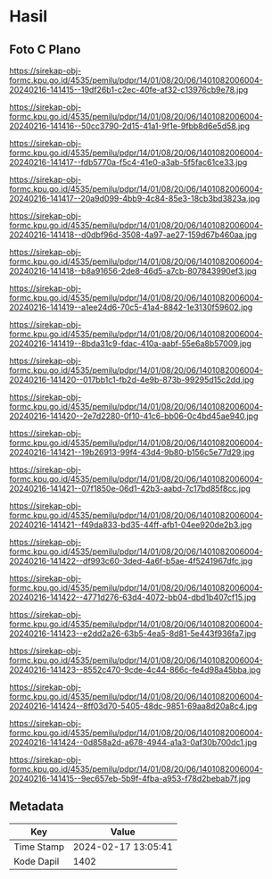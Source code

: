 # Hasil

## Foto C Plano

https://sirekap-obj-formc.kpu.go.id/4535/pemilu/pdpr/14/01/08/20/06/1401082006004-20240216-141415--19df26b1-c2ec-40fe-af32-c13976cb9e78.jpg

https://sirekap-obj-formc.kpu.go.id/4535/pemilu/pdpr/14/01/08/20/06/1401082006004-20240216-141416--50cc3790-2d15-41a1-9f1e-9fbb8d6e5d58.jpg

https://sirekap-obj-formc.kpu.go.id/4535/pemilu/pdpr/14/01/08/20/06/1401082006004-20240216-141417--fdb5770a-f5c4-41e0-a3ab-5f5fac61ce33.jpg

https://sirekap-obj-formc.kpu.go.id/4535/pemilu/pdpr/14/01/08/20/06/1401082006004-20240216-141417--20a9d099-4bb9-4c84-85e3-18cb3bd3823a.jpg

https://sirekap-obj-formc.kpu.go.id/4535/pemilu/pdpr/14/01/08/20/06/1401082006004-20240216-141418--d0dbf96d-3508-4a97-ae27-159d67b460aa.jpg

https://sirekap-obj-formc.kpu.go.id/4535/pemilu/pdpr/14/01/08/20/06/1401082006004-20240216-141418--b8a91656-2de8-46d5-a7cb-807843990ef3.jpg

https://sirekap-obj-formc.kpu.go.id/4535/pemilu/pdpr/14/01/08/20/06/1401082006004-20240216-141419--a1ee24d6-70c5-41a4-8842-1e3130f59602.jpg

https://sirekap-obj-formc.kpu.go.id/4535/pemilu/pdpr/14/01/08/20/06/1401082006004-20240216-141419--8bda31c9-fdac-410a-aabf-55e6a8b57009.jpg

https://sirekap-obj-formc.kpu.go.id/4535/pemilu/pdpr/14/01/08/20/06/1401082006004-20240216-141420--017bb1c1-fb2d-4e9b-873b-99295d15c2dd.jpg

https://sirekap-obj-formc.kpu.go.id/4535/pemilu/pdpr/14/01/08/20/06/1401082006004-20240216-141420--2e7d2280-0f10-41c6-bb06-0c4bd45ae940.jpg

https://sirekap-obj-formc.kpu.go.id/4535/pemilu/pdpr/14/01/08/20/06/1401082006004-20240216-141421--19b26913-99f4-43d4-9b80-b156c5e77d29.jpg

https://sirekap-obj-formc.kpu.go.id/4535/pemilu/pdpr/14/01/08/20/06/1401082006004-20240216-141421--07f1850e-06d1-42b3-aabd-7c17bd85f8cc.jpg

https://sirekap-obj-formc.kpu.go.id/4535/pemilu/pdpr/14/01/08/20/06/1401082006004-20240216-141421--f49da833-bd35-44ff-afb1-04ee920de2b3.jpg

https://sirekap-obj-formc.kpu.go.id/4535/pemilu/pdpr/14/01/08/20/06/1401082006004-20240216-141422--df993c60-3ded-4a6f-b5ae-4f5241967dfc.jpg

https://sirekap-obj-formc.kpu.go.id/4535/pemilu/pdpr/14/01/08/20/06/1401082006004-20240216-141422--4771d276-63d4-4072-bb04-dbd1b407cf15.jpg

https://sirekap-obj-formc.kpu.go.id/4535/pemilu/pdpr/14/01/08/20/06/1401082006004-20240216-141423--e2dd2a26-63b5-4ea5-8d81-5e443f936fa7.jpg

https://sirekap-obj-formc.kpu.go.id/4535/pemilu/pdpr/14/01/08/20/06/1401082006004-20240216-141423--8552c470-9cde-4c44-866c-fe4d98a45bba.jpg

https://sirekap-obj-formc.kpu.go.id/4535/pemilu/pdpr/14/01/08/20/06/1401082006004-20240216-141424--8ff03d70-5405-48dc-9851-69aa8d20a8c4.jpg

https://sirekap-obj-formc.kpu.go.id/4535/pemilu/pdpr/14/01/08/20/06/1401082006004-20240216-141424--0d858a2d-a678-4944-a1a3-0af30b700dc1.jpg

https://sirekap-obj-formc.kpu.go.id/4535/pemilu/pdpr/14/01/08/20/06/1401082006004-20240216-141415--9ec657eb-5b9f-4fba-a953-f78d2bebab7f.jpg


## Metadata

| Key        | Value               |
| ---------- | ------------------- |
| Time Stamp | 2024-02-17 13:05:41 |
| Kode Dapil | 1402                |



